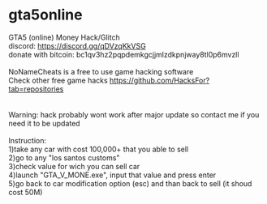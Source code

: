 # gta5online
GTA5 (online) Money Hack/Glitch<br />
discord: https://discord.gg/qDVzqKkVSG<br />
donate with bitcoin: bc1qv3hz2pqpdemkgcjjmlzdkpnjway8tl0p6mvzll<br /><br />
NoNameCheats is a free to use game hacking software<br />
Check other free game hacks https://github.com/HacksFor?tab=repositories<br />
<br /><br />Warning: hack probably wont work after major update so contact me if you need it to be updated
<br /><br />Instruction: <br />1)take any car with cost 100,000+ that you able to sell
<br />2)go to any "los santos customs"
<br />3)check value for wich you can sell car
<br />4)launch "GTA_V_MONE.exe", input that value and press enter
<br />5)go back to car modification option (esc) and than back to sell (it shoud cost 50M)


